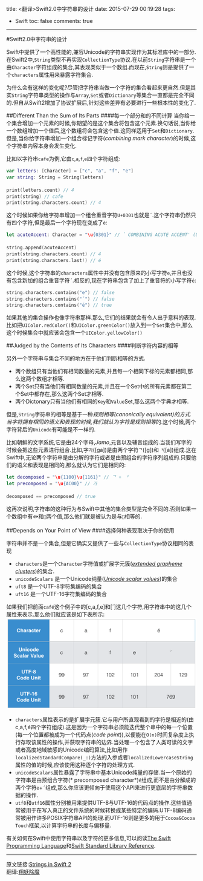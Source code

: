 title: <翻译>Swift2.0中字符串的设计
date: 2015-07-29 00:19:28
tags:
- Swift
toc: false
comments: true
---

#Swift2.0中字符串的设计

Swift中提供了一个高性能的,兼容Unicode的字符串实现作为其标准库中的一部分.在Swift2中,`String`类型不再实现`CollectionType`协议.在以前`String`字符串是一个由`Character`字符组成的集合,其表现类似于一个数组.而现在,`String`则是提供了一个`characters`属性用来暴露字符集合.

为什么会有这样的变化呢?尽管把字符串当做一个字符的集合看起来更自然.但是其实`String`字符串类型的操作与`Array`,`Set`或者`Dictionary`等集合一直都是完全不同的.但自从Swift2增加了协议扩展后,针对这些差异有必要进行一些根本性的变化了.

<!--more-->
##Different Than the Sum of Its Parts
####每一个部分和的不同计算
当你给一个集合增加一个元素的时候,你期望的是这个集合将包含这个元素.换句话说,当你给一个数组增加一个值后,这个数组将会包含这个值.这同样适用于`Set`和`Dictionary`.但是,当你给字符串增加一个组合标记字符(*combining mark character*)的时候,这个字符串内容本身会发生变化.

比如以字符串`cafe`为例,它由`c`,`a`,`f`,`e`四个字符组成:

```swift
var letters: [Character] = ["c", "a", "f", "e"]
var string: String = String(letters)

print(letters.count) // 4
print(string) // cafe
print(string.characters.count) // 4
```

这个时候如果你给字符串增加一个组合重音字符`U+0301`也就是`´`.这个字符串仍然只有四个字符,但是最后一个字符现在变成了`é`:

```swift
let acuteAccent: Character = "\u{0301}" // ´ COMBINING ACUTE ACCENT' (U+0301)

string.append(acuteAccent)
print(string.characters.count) // 4
print(string.characters.last!) // é
```
这个时候,这个字符串的`characters`属性中并没有包含原来的小写字符`e`,并且也没有包含新加的组合重音字符`´`.相反的,现在字符串包含了加上了重音符的小写字符`é`:

```swift
string.characters.contains("e") // false
string.characters.contains("´") // false
string.characters.contains("é") // true
```

如果其他的集合操作也像字符串那样.那么,它们的结果就会有令人出乎意料的表现.比如把`UIColor.redColor()`和`UIColor.greenColor()`放入到一个`Set`集合中,那么这个时候集合中就应该会包含一个`UIColor.yellowColor()`

##Judged by the Contents of Its Characters
####判断字符内容的相等

另外一个字符串与集合不同的地方在于他们判断相等的方式.

* 两个数组只有当他们有相同数量的元素,并且每一个相同下标的元素都相同,那么这两个数组才相等.
* 两个Set只有当他们有相同数量的元素,并且在一个Set中的所有元素都在第二个Set中都存在,那么这两个Set才相等.
* 两个Dictonary只有当他们有相同的`Key`和`Value`Set,那么这两个字典才相等.

但是,`String`字符串的相等是基于一种*规则相等(canonically equivalent)*的方式.当字符拥有相同的语义和表现的时候,我们就认为字符是*规则相等*的.这个时候,两个字符背后的`Unicode`有可能是不一样的.

比如朝鲜的文字系统,它是由24个字母,*Jamo*,元音以及辅音组成的.当我们写字的时候会把这些元素进行组合.比如,字`가`([ga])是由两个字符`ᄀ`([g])和`ᅡ`([a])组成.这在Swift中,无论两个字符串是由分解的字符或者是由预组合的字符序列组成的.只要他们的语义和表现是相同的,那么就认为它们是相同的:

```swift
let decomposed = "\u{1100}\u{1161}" // ᄀ + ᅡ
let precomposed = "\u{AC00}" // 가

decomposed == precomposed // true
```

这再次说明,字符串的这种行为与Swift中其他的集合类型是完全不同的.否则如果一个数组中有`🐟`和`🍚`两个值,那么他们就是被认为是与`🍣`相等的.

##Depends on Your Point of View
####选择何种表现取决于你的使用

字符串并不是一个集合,但是它确实又提供了一些与`CollectionType`协议相同的表现

* `characters`是一个`Character`字符值或扩展字元簇(*[extended grapheme clusters](https://developer.apple.com/library/mac/documentation/Cocoa/Conceptual/Strings/Articles/stringsClusters.html)*)的集合.
* `unicodeScalars` 是一个Unicode纯量(*[Unicode scalar values](http://www.unicode.org/glossary/#unicode_scalar_value)*)的集合
* `uft8` 是一个UTF-8字符集编码的集合
* `uft16` 是一个UTF-16字符集编码的集合

如果我们把前面`café`这个例子中的[c,a,f,e]和[´]这几个字符,用字符串中的这几个属性来表示.那么他们就应该是如下表所示:  
![](/img/2015/07/29/1.png)

* `characters`属性表示的是扩展字元簇.它与用户所直观看到的字符是相近的(由c,a,f,é四个字符组成).这是因为一个字符串必须能迭代整个串中的每一个位置(每一个位置都被成为一个代码点(*code point*)),以便能在`O(n)`时间复杂度上执行存取该属性的操作,并获取字符串的边界.当处理一个包含了人类可读的文字或者高度地域敏感的Unicode编码算法,比如用作`localizedStandardCompare(_:)`方法的入参或者`localizedLowercaseString`属性的值的时候,应该使用这种逐个字符的处理方式.
* `unicodeScalars`属性暴露了字符串中基本Unicode纯量的存储.当一个原始的字符串是由预组合字符(* precomposed character*)`é`组成,而不是由分解成的两个字符`e`+`´`组成,那么你应该更倾向于使用这个API来进行更底层的字符串数据的操作.
* `utf8`和`utf16`属性分别被用来提供UTF-8与UTF-16的代码点的操作.这些值通常被用于在写入真正的文件系统的时候转换成某些特定的编码.UTF-8编码通常被用作许多POSIX字符串API的处理.而UTF-16则是更多的用于`Cocoa&Cocoa Touch`框架,以计算字符串的长度与偏移量.

有关如何在Swift中使用字符串以及字符的更多信息,可以阅读[The Swift Programming Language](https://developer.apple.com/library/prerelease/ios/documentation/Swift/Conceptual/Swift_Programming_Language/StringsAndCharacters.html#//apple_ref/doc/uid/TP40014097-CH7-ID285)和[Swift Standard Library Reference](https://developer.apple.com/library/prerelease/ios//documentation/Swift/Reference/Swift_String_Structure/index.html#//apple_ref/swift/struct/s:SS).

___
原文链接:[Strings in Swift 2](https://developer.apple.com/swift/blog/?id=30)  
翻译:[翔妖除魔](http://sunxiang0918.github.io/)
